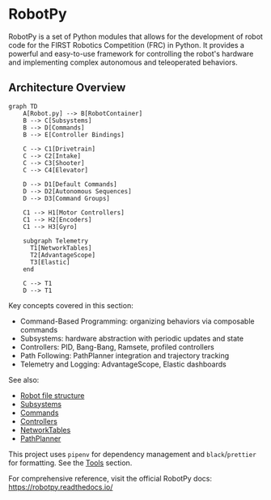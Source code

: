 # RobotPy

RobotPy is a set of Python modules that allows for the development of robot code for the FIRST Robotics Competition (FRC) in Python. It provides a powerful and easy-to-use framework for controlling the robot's hardware and implementing complex autonomous and teleoperated behaviors.

## Architecture Overview

```mermaid
graph TD
    A[Robot.py] --> B[RobotContainer]
    B --> C[Subsystems]
    B --> D[Commands]
    B --> E[Controller Bindings]
    
    C --> C1[Drivetrain]
    C --> C2[Intake]
    C --> C3[Shooter]
    C --> C4[Elevator]
    
    D --> D1[Default Commands]
    D --> D2[Autonomous Sequences]
    D --> D3[Command Groups]
    
    C1 --> H1[Motor Controllers]
    C1 --> H2[Encoders]
    C1 --> H3[Gyro]
    
    subgraph Telemetry
      T1[NetworkTables]
      T2[AdvantageScope]
      T3[Elastic]
    end
    
    C --> T1
    D --> T1
```

Key concepts covered in this section:
- Command-Based Programming: organizing behaviors via composable commands
- Subsystems: hardware abstraction with periodic updates and state
- Controllers: PID, Bang-Bang, Ramsete, profiled controllers
- Path Following: PathPlanner integration and trajectory tracking
- Telemetry and Logging: AdvantageScope, Elastic dashboards

See also:
- [Robot file structure](./file.md)
- [Subsystems](./subsystem.md)
- [Commands](./commands.md)
- [Controllers](./controller/README.md)
- [NetworkTables](./nettables.md)
- [PathPlanner](./pp.md)

This project uses `pipenv` for dependency management and `black`/`prettier` for formatting. See the [Tools](../README.md) section.

For comprehensive reference, visit the official RobotPy docs: https://robotpy.readthedocs.io/
